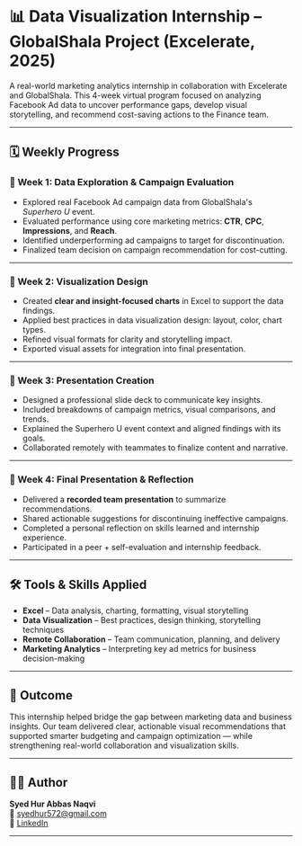 # 📊 Data Visualization Internship – GlobalShala Project (Excelerate, 2025)

A real-world marketing analytics internship in collaboration with Excelerate and GlobalShala. This 4-week virtual program focused on analyzing Facebook Ad data to uncover performance gaps, develop visual storytelling, and recommend cost-saving actions to the Finance team.

---

## 🗓 Weekly Progress

### 📅 Week 1: Data Exploration & Campaign Evaluation

- Explored real Facebook Ad campaign data from GlobalShala's *Superhero U* event.
- Evaluated performance using core marketing metrics: **CTR**, **CPC**, **Impressions**, and **Reach**.
- Identified underperforming ad campaigns to target for discontinuation.
- Finalized team decision on campaign recommendation for cost-cutting.

---

### 🎨 Week 2: Visualization Design

- Created **clear and insight-focused charts** in Excel to support the data findings.
- Applied best practices in data visualization design: layout, color, chart types.
- Refined visual formats for clarity and storytelling impact.
- Exported visual assets for integration into final presentation.

---

### 🧩 Week 3: Presentation Creation

- Designed a professional slide deck to communicate key insights.
- Included breakdowns of campaign metrics, visual comparisons, and trends.
- Explained the Superhero U event context and aligned findings with its goals.
- Collaborated remotely with teammates to finalize content and narrative.

---

### 🎤 Week 4: Final Presentation & Reflection

- Delivered a **recorded team presentation** to summarize recommendations.
- Shared actionable suggestions for discontinuing ineffective campaigns.
- Completed a personal reflection on skills learned and internship experience.
- Participated in a peer + self-evaluation and internship feedback.

---

## 🛠 Tools & Skills Applied

- **Excel** – Data analysis, charting, formatting, visual storytelling  
- **Data Visualization** – Best practices, design thinking, storytelling techniques  
- **Remote Collaboration** – Team communication, planning, and delivery  
- **Marketing Analytics** – Interpreting key ad metrics for business decision-making

---

## 🧠 Outcome

This internship helped bridge the gap between marketing data and business insights. Our team delivered clear, actionable visual recommendations that supported smarter budgeting and campaign optimization — while strengthening real-world collaboration and visualization skills.

---

## 🙋‍♂️ Author

**Syed Hur Abbas Naqvi**  
📧 syedhur572@gmail.com  
🔗 [LinkedIn](https://www.linkedin.com/in/hurabbas05)

---
